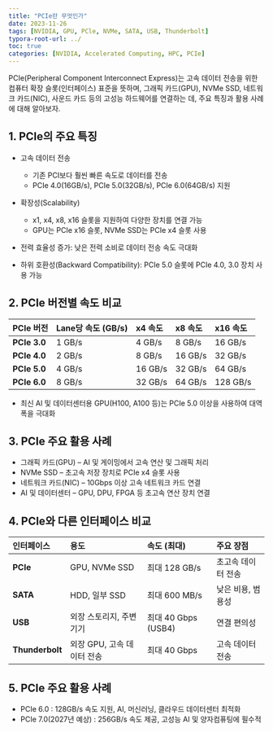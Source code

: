 ```yaml
---
title: "PCIe란 무엇인가"
date: 2023-11-26
tags: [NVIDIA, GPU, PCle, NVMe, SATA, USB, Thunderbolt]
typora-root-url: ../
toc: true
categories: [NVIDIA, Accelerated Computing, HPC, PCIe]
---
```


PCIe(Peripheral Component Interconnect Express)는 고속 데이터 전송을 위한 컴퓨터 확장 슬롯(인터페이스) 표준을 뜻하며, 그래픽 카드(GPU), NVMe SSD, 네트워크 카드(NIC), 사운드 카드 등의 고성능 하드웨어를 연결하는 데, 주요 특징과 활용 사례에 대해 알아보자.



## 1. PCIe의 주요 특징

* 고속 데이터 전송

  * 기존 PCI보다 훨씬 빠른 속도로 데이터를 전송
  * PCIe 4.0(16GB/s), PCIe 5.0(32GB/s), PCIe 6.0(64GB/s) 지원

* 확장성(Scalability)

  *  x1, x4, x8, x16 슬롯을 지원하여 다양한 장치를 연결 가능
  * GPU는 PCIe x16 슬롯, NVMe SSD는 PCIe x4 슬롯 사용

* 전력 효율성 증가: 낮은 전력 소비로 데이터 전송 속도 극대화

* 하위 호환성(Backward Compatibility): PCIe 5.0 슬롯에 PCIe 4.0, 3.0 장치 사용 가능

  

## 2. PCIe 버전별 속도 비교

| **PCIe 버전** | **Lane당 속도 (GB/s)** | **x4 속도** | **x8 속도** | **x16 속도** |
| :------------ | :--------------------- | :---------- | :---------- | :----------- |
| **PCIe 3.0**  | 1 GB/s                 | 4 GB/s      | 8 GB/s      | 16 GB/s      |
| **PCIe 4.0**  | 2 GB/s                 | 8 GB/s      | 16 GB/s     | 32 GB/s      |
| **PCIe 5.0**  | 4 GB/s                 | 16 GB/s     | 32 GB/s     | 64 GB/s      |
| **PCIe 6.0**  | 8 GB/s                 | 32 GB/s     | 64 GB/s     | 128 GB/s     |

* 최신 AI 및 데이터센터용 GPU(H100, A100 등)는 PCIe 5.0 이상을 사용하여 대역폭을 극대화



## **3. PCIe 주요 활용 사례**

* 그래픽 카드(GPU) – AI 및 게이밍에서 고속 연산 및 그래픽 처리
* NVMe SSD – 초고속 저장 장치로 PCIe x4 슬롯 사용
* 네트워크 카드(NIC) – 10Gbps 이상 고속 네트워크 카드 연결
* AI 및 데이터센터 – GPU, DPU, FPGA 등 초고속 연산 장치 연결



## **4. PCIe와 다른 인터페이스 비교**

| **인터페이스**  | **용도**                   | **속도 (최대)**     | **주요 장점**      |
| :-------------- | :------------------------- | :------------------ | :----------------- |
| **PCIe**        | GPU, NVMe SSD              | 최대 128 GB/s       | 초고속 데이터 전송 |
| **SATA**        | HDD, 일부 SSD              | 최대 600 MB/s       | 낮은 비용, 범용성  |
| **USB**         | 외장 스토리지, 주변기기    | 최대 40 Gbps (USB4) | 연결 편의성        |
| **Thunderbolt** | 외장 GPU, 고속 데이터 전송 | 최대 40 Gbps        | 고속 데이터 전송   |



## **5. PCIe 주요 활용 사례**

* PCIe 6.0 : 128GB/s 속도 지원, AI, 머신러닝, 클라우드 데이터센터 최적화
* PCIe 7.0(2027년 예상) : 256GB/s 속도 제공, 고성능 AI 및 양자컴퓨팅에 필수적

